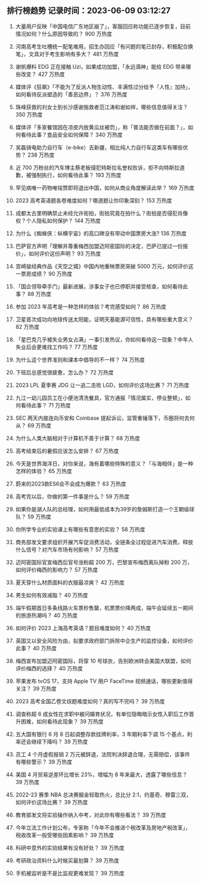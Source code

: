 
## 排行榜趋势 记录时间：2023-06-09 03:12:27
  
  1. 大量用户反映「中国电信广东地区崩了」，客服回应称功能已逐步恢复，目前情况如何？什么原因导致的？ 900 万热度
    
  2. 河南高考生吐槽统一配笔难用，招生办回应「有问题的笔已封存，积极配合换笔」，文具对于考生影响有多大？ 481 万热度
    
  3. 谢帆爆料 EDG 正在接触 Uzi，如果成功加盟，「永远滴神」能给 EDG 带来哪些改变？ 427 万热度
    
  4. 媒体评《狂飙》「不能为了反派人物生动性、丰满性过分给予『人性』加持」，如何看待反派塑造的「善恶边界」？ 376 万热度
    
  5. 珠峰获救的刘女士到长沙感谢施救者范江涛和谢如祥，哪些信息值得关注？ 350 万热度
    
  6. 媒体评「多家餐馆因在凉皮内放黄瓜丝被罚」，称「普法能否做在前面？」，如何看待此事？食品安全如何保障？ 340 万热度
    
  7. 吴磊骑电助力自行车（e-bike）去新疆，相比纯人力自行车这类车有哪些优势？ 238 万热度
    
  8. 近 700 万粉丝的汽车博主蔡老板侵犯特斯拉名誉权败诉，拒不向特斯拉道歉，被强制执行，如何看待此事？ 193 万热度
    
  9. 罕见病唯一药物唯铭赞即将退出中国，如何从商业角度解读此举？ 169 万热度
    
  10. 2023 高考英语题各卷难度如何？哪道题让你印象深刻？ 153 万热度
    
  11. 成都太古里明确禁止未经允许街拍，街拍究竟在拍什么？街拍是否侵犯肖像权？个人隐私如何保护？ 144 万热度
    
  12. 为什么《蜘蛛侠：纵横宇宙》的高口碑没有带动中国票房大涨? 136 万热度
    
  13. 巴萨官方声明「理解并尊重梅西加盟迈阿密国际的决定，巴萨已提过一份报价」，如何评价这份声明？ 93 万热度
    
  14. 宫崎骏经典作品《天空之城》中国内地重映票房突破 5000 万元，如何评价这一票房成绩？ 90 万热度
    
  15. 「国企领导牵手门」最新进展，涉事女子也已停职并接受核查，如何看待此事？ 88 万热度
    
  16. 参加 2023 年高考是一种怎样的体验？考完感受如何？ 86 万热度
    
  17. 卫星首次成功向地球传送太阳能，证明天基能源可信性，具有哪些重大意义？ 82 万热度
    
  18. 「星巴克几乎被失业男女占满」一事引发热议，你如何看待这一现象？中年人失业后会更难找工作吗？ 77 万热度
    
  19. 为什么这个世界准则和课本中倡导的不一样？ 74 万热度
    
  20. 下班后总感觉很疲惫，怎么办？ 72 万热度
    
  21. 2023 LPL 夏季赛 JDG 让一追二击败 LGD，如何评价这场比赛？ 71 万热度
    
  22. 九江一幼儿园员工在小便池清洗餐具，官方通报「情况属实，停业整顿」，如何看待此事？ 71 万热度
    
  23. SEC 两天内接连向币安和 Coinbase 提起诉讼，监管重锤落下，币圈将何去何从？ 69 万热度
    
  24. 为什么人类大脑相对于计算机不善于计算？ 68 万热度
    
  25. 高考结束后的暑假应该怎么安排？ 67 万热度
    
  26. 今天是世界海洋日，对你来说，海有着哪些特殊的意义？「与海相伴」是一种怎样的体验？ 65 万热度
    
  27. 蔚来的2023款ES6会不会成为爆款？ 63 万热度
    
  28. 高考完以后，你做的第一件事是什么？ 59 万热度
    
  29. 如果你是湖人队的总经理，如何用最低成本为39岁的詹姆斯打造一个王朝级球队？ 59 万热度
    
  30. 你所学专业的实验课上有哪些有意思的实验？ 58 万热度
    
  31. 商务部发文要求组织开展汽车促消费活动，全链条全过程促进汽车消费，释放什么信号？对汽车市场有何影响？ 57 万热度
    
  32. 迈阿密国际官宣梅西后官号涨粉超 200 万，巴黎宣布梅西离队掉粉 200 万，如何评价梅西的影响力？ 57 万热度
    
  33. 夏天穿什么材质面料的衣服最凉爽？ 42 万热度
    
  34. 男生如何有效减脂？ 40 万热度
    
  35. 端午假期首日多条线路火车票秒售罄，机票票价降两成，端午会延续五一期间的旅游热潮吗？ 40 万热度
    
  36. 如何评价 2023 上海高考英语？题目难度如何？ 40 万热度
    
  37. 英国又以安全风险为由，拟要求政府部门拆除中企生产的监控设备，如何评价此事？ 40 万热度
    
  38. 梅西宣布加盟迈阿密国际，将穿 10 号球衣，告别欧洲转会美国大联盟，如何评价梅西的选择？ 40 万热度
    
  39. 苹果发布 tvOS 17，支持 Apple TV 用户 FaceTime 视频通话，哪些更新值得关注？ 39 万热度
    
  40. 2023 高考全国乙卷文综题难度如何？真的写不完吗？ 39 万热度
    
  41. 调查称超 6 成女性在求职中被问婚育状况，有单位隐晦暗示女性入职后工作晋升困难，如何看待此现象？ 39 万热度
    
  42. 五大国有银行 6 月 8 日起调整存款挂牌利率，3 年期利率下调 15 个基点，利率还会继续下降吗？ 39 万热度
    
  43. 员工 4 个月虚假报销 2 万元被辞退，法院判决辞退合理，无需赔偿，该事件有哪些警示？ 39 万热度
    
  44. 美国 4 月贸易逆差环比增长 23%，增幅为 8 年来最大，透露了哪些信息？ 39 万热度
    
  45. 2022-23 赛季 NBA 总决赛掘金轻取热火，总比分 2:1，约基奇、穆雷三双，如何评价这场比赛？ 39 万热度
    
  46. 教育部发文将实验操作纳入中考，对此你有哪些看法？ 39 万热度
    
  47. 今年立法工作计划公布，专家称「今年不会推进个税改革及房地产税改革」，税收改革一般受哪些因素影响？ 39 万热度
    
  48. 科研中意外的实验结果有没有好处？ 39 万热度
    
  49. 考研政治资料什么时候买最划算？ 39 万热度
    
  50. 手机被监听是不是比监视更难发现？ 39 万热度
    